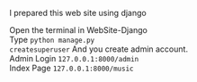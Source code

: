 I prepared this web site using django

Open the terminal in WebSite-Django<br>Type
<code>python manage.py createsuperuser</code>
And you create admin account.<br>
Admin Login 
<code>127.0.0.1:8000/admin</code><br>
Index Page
<code>127.0.0.1:8000/music</code>
